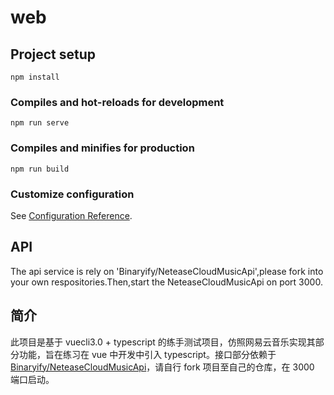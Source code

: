 # web

## Project setup

```
npm install
```

### Compiles and hot-reloads for development

```
npm run serve
```

### Compiles and minifies for production

```
npm run build
```

### Customize configuration

See [Configuration Reference](https://cli.vuejs.org/config/).

## API

The api service is rely on 'Binaryify/NeteaseCloudMusicApi',please fork into your own respositories.Then,start the NeteaseCloudMusicApi on port 3000.

## 简介

此项目是基于 vuecli3.0 + typescript 的练手测试项目，仿照网易云音乐实现其部分功能，旨在练习在 vue 中开发中引入 typescript。接口部分依赖于[Binaryify/NeteaseCloudMusicApi](https://github.com/Binaryify/NeteaseCloudMusicApi)，请自行 fork 项目至自己的仓库，在 3000 端口启动。
